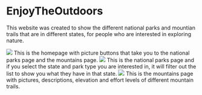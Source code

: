 # EnjoyTheOutdoors
This website was created to show the different national parks and mountian trails that are in different states, for people who are interested in exploring nature.

<img src="../images/readme1.PNG">
This is the homepage with picture buttons that take you to the national parks page and the mountains page.
<img src="../images/readme2.PNG">
This is the national parks page and if you select the state and park type you are interested in, it will filter out the list to show you what they have in that state.
<img src="../images/readme3.PNG">
This is the mountains page with pictures, descriptions, elevation and effort levels of different mountain trails.